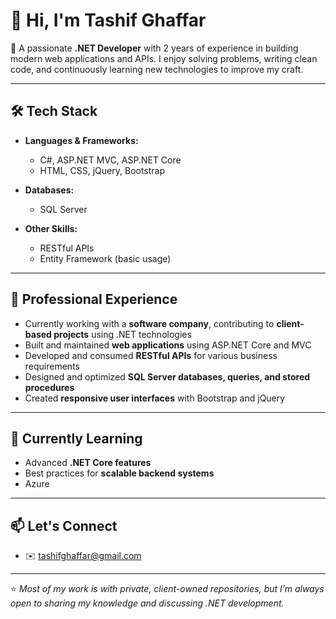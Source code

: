 # 👋 Hi, I'm Tashif Ghaffar

🚀 A passionate **.NET Developer** with 2 years of experience in building modern web applications and APIs.
I enjoy solving problems, writing clean code, and continuously learning new technologies to improve my craft.

---

## 🛠️ Tech Stack

* **Languages & Frameworks:**

  * C#, ASP.NET MVC, ASP.NET Core
  * HTML, CSS, jQuery, Bootstrap

* **Databases:**

  * SQL Server

* **Other Skills:**

  * RESTful APIs
  * Entity Framework (basic usage)

---

## 📂 Professional Experience

* Currently working with a **software company**, contributing to **client-based projects** using .NET technologies
* Built and maintained **web applications** using ASP.NET Core and MVC
* Developed and consumed **RESTful APIs** for various business requirements
* Designed and optimized **SQL Server databases, queries, and stored procedures**
* Created **responsive user interfaces** with Bootstrap and jQuery

---

## 🌱 Currently Learning

* Advanced **.NET Core features**
* Best practices for **scalable backend systems**
* Azure

---

## 📫 Let's Connect
* ✉️ [tashifghaffar@gmail.com](mailto:tashifghaffar@gmail.com)

---

⭐️ *Most of my work is with private, client-owned repositories, but I’m always open to sharing my knowledge and discussing .NET development.*
